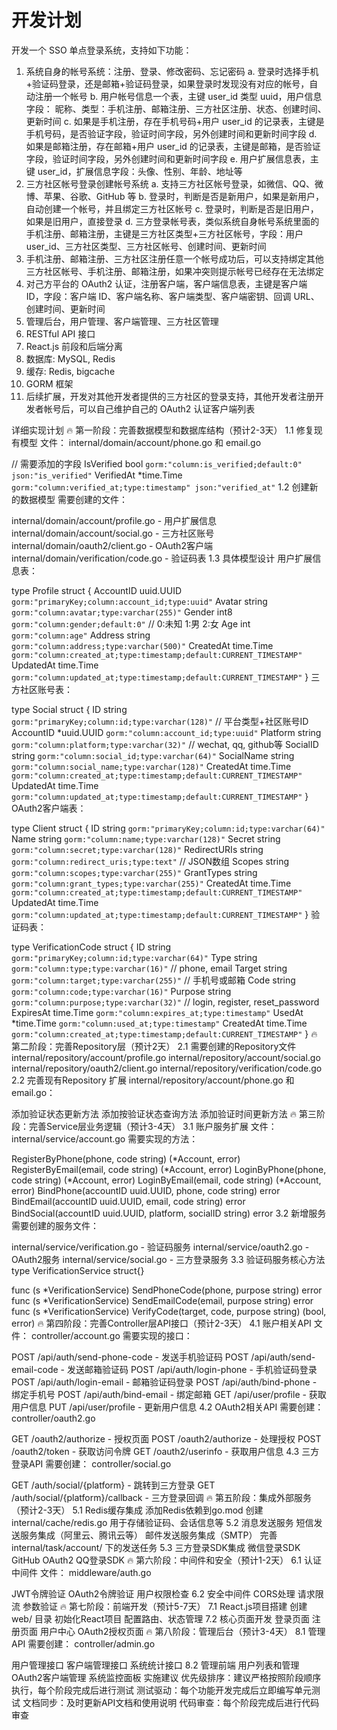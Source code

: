 # 开发计划

开发一个 SSO 单点登录系统，支持如下功能：

1. 系统自身的帐号系统：注册、登录、修改密码、忘记密码
   a. 登录时选择手机+验证码登录，还是邮箱+验证码登录，如果登录时发现没有对应的帐号，自动注册一个帐号
   b. 用户帐号信息一个表，主键 user_id 类型 uuid，用户信息字段： 昵称、类型：手机注册、邮箱注册、三方社区注册、状态、创建时间、更新时间
   c. 如果是手机注册，存在手机号码+用户 user_id 的记录表，主键是手机号码，是否验证字段，验证时间字段，另外创建时间和更新时间字段
   d. 如果是邮箱注册，存在邮箱+用户 user_id 的记录表，主键是邮箱，是否验证字段，验证时间字段，另外创建时间和更新时间字段
   e. 用户扩展信息表，主键 user_id，扩展信息字段：头像、性别、年龄、地址等
2. 三方社区帐号登录创建帐号系统
   a. 支持三方社区帐号登录，如微信、QQ、微博、苹果、谷歌、GitHub 等
   b. 登录时，判断是否是新用户，如果是新用户，自动创建一个帐号，并且绑定三方社区帐号
   c. 登录时，判断是否是旧用户，如果是旧用户，直接登录
   d. 三方登录帐号表，类似系统自身帐号系统里面的手机注册、邮箱注册，主键是三方社区类型+三方社区帐号，字段：用户 user_id、三方社区类型、三方社区帐号、创建时间、更新时间
3. 手机注册、邮箱注册、三方社区注册任意一个帐号成功后，可以支持绑定其他三方社区帐号、手机注册、邮箱注册，如果冲突则提示帐号已经存在无法绑定
4. 对己方平台的 OAuth2 认证，注册客户端，客户端信息表，主键是客户端 ID，字段：客户端 ID、客户端名称、客户端类型、客户端密钥、回调 URL、创建时间、更新时间
5. 管理后台，用户管理、客户端管理、三方社区管理
6. RESTful API 接口
7. React.js 前段和后端分离
8. 数据库: MySQL, Redis
9. 缓存: Redis, bigcache
10. GORM 框架
11. 后续扩展，开发对其他开发者提供的三方社区的登录支持，其他开发者注册开发者帐号后，可以自己维护自己的 OAuth2 认证客户端列表


详细实现计划
🔥 第一阶段：完善数据模型和数据库结构（预计2-3天）
1.1 修复现有模型
文件： internal/domain/account/phone.go 和 email.go

// 需要添加的字段
IsVerified  bool       `gorm:"column:is_verified;default:0" json:"is_verified"`
VerifiedAt  *time.Time `gorm:"column:verified_at;type:timestamp" json:"verified_at"`
1.2 创建新的数据模型
需要创建的文件：

internal/domain/account/profile.go - 用户扩展信息
internal/domain/account/social.go - 三方社区账号
internal/domain/oauth2/client.go - OAuth2客户端
internal/domain/verification/code.go - 验证码表
1.3 具体模型设计
用户扩展信息表：

type Profile struct {
    AccountID uuid.UUID `gorm:"primaryKey;column:account_id;type:uuid"`
    Avatar    string    `gorm:"column:avatar;type:varchar(255)"`
    Gender    int8      `gorm:"column:gender;default:0"` // 0:未知 1:男 2:女
    Age       int       `gorm:"column:age"`
    Address   string    `gorm:"column:address;type:varchar(500)"`
    CreatedAt time.Time `gorm:"column:created_at;type:timestamp;default:CURRENT_TIMESTAMP"`
    UpdatedAt time.Time `gorm:"column:updated_at;type:timestamp;default:CURRENT_TIMESTAMP"`
}
三方社区账号表：

type Social struct {
    ID         string     `gorm:"primaryKey;column:id;type:varchar(128)"` // 平台类型+社区账号ID
    AccountID  *uuid.UUID `gorm:"column:account_id;type:uuid"`
    Platform   string     `gorm:"column:platform;type:varchar(32)"` // wechat, qq, github等
    SocialID   string     `gorm:"column:social_id;type:varchar(64)"`
    SocialName string     `gorm:"column:social_name;type:varchar(128)"`
    CreatedAt  time.Time  `gorm:"column:created_at;type:timestamp;default:CURRENT_TIMESTAMP"`
    UpdatedAt  time.Time  `gorm:"column:updated_at;type:timestamp;default:CURRENT_TIMESTAMP"`
}
OAuth2客户端表：

type Client struct {
    ID           string    `gorm:"primaryKey;column:id;type:varchar(64)"`
    Name         string    `gorm:"column:name;type:varchar(128)"`
    Secret       string    `gorm:"column:secret;type:varchar(128)"`
    RedirectURIs string    `gorm:"column:redirect_uris;type:text"` // JSON数组
    Scopes       string    `gorm:"column:scopes;type:varchar(255)"`
    GrantTypes   string    `gorm:"column:grant_types;type:varchar(255)"`
    CreatedAt    time.Time `gorm:"column:created_at;type:timestamp;default:CURRENT_TIMESTAMP"`
    UpdatedAt    time.Time `gorm:"column:updated_at;type:timestamp;default:CURRENT_TIMESTAMP"`
}
验证码表：

type VerificationCode struct {
    ID        string    `gorm:"primaryKey;column:id;type:varchar(64)"`
    Type      string    `gorm:"column:type;type:varchar(16)"` // phone, email
    Target    string    `gorm:"column:target;type:varchar(255)"` // 手机号或邮箱
    Code      string    `gorm:"column:code;type:varchar(16)"`
    Purpose   string    `gorm:"column:purpose;type:varchar(32)"` // login, register, reset_password
    ExpiresAt time.Time `gorm:"column:expires_at;type:timestamp"`
    UsedAt    *time.Time `gorm:"column:used_at;type:timestamp"`
    CreatedAt time.Time `gorm:"column:created_at;type:timestamp;default:CURRENT_TIMESTAMP"`
}
🔥 第二阶段：完善Repository层（预计2天）
2.1 需要创建的Repository文件
internal/repository/account/profile.go
internal/repository/account/social.go
internal/repository/oauth2/client.go
internal/repository/verification/code.go
2.2 完善现有Repository
扩展 internal/repository/account/phone.go 和 email.go：

添加验证状态更新方法
添加按验证状态查询方法
添加验证时间更新方法
🔥 第三阶段：完善Service层业务逻辑（预计3-4天）
3.1 账户服务扩展
文件： internal/service/account.go
需要实现的方法：

RegisterByPhone(phone, code string) (*Account, error)
RegisterByEmail(email, code string) (*Account, error)
LoginByPhone(phone, code string) (*Account, error)
LoginByEmail(email, code string) (*Account, error)
BindPhone(accountID uuid.UUID, phone, code string) error
BindEmail(accountID uuid.UUID, email, code string) error
BindSocial(accountID uuid.UUID, platform, socialID string) error
3.2 新增服务
需要创建的服务文件：

internal/service/verification.go - 验证码服务
internal/service/oauth2.go - OAuth2服务
internal/service/social.go - 三方登录服务
3.3 验证码服务核心方法
type VerificationService struct{}

func (s *VerificationService) SendPhoneCode(phone, purpose string) error
func (s *VerificationService) SendEmailCode(email, purpose string) error
func (s *VerificationService) VerifyCode(target, code, purpose string) (bool, error)
🔥 第四阶段：完善Controller层API接口（预计2-3天）
4.1 账户相关API
文件： controller/account.go
需要实现的接口：

POST /api/auth/send-phone-code - 发送手机验证码
POST /api/auth/send-email-code - 发送邮箱验证码
POST /api/auth/login-phone - 手机验证码登录
POST /api/auth/login-email - 邮箱验证码登录
POST /api/auth/bind-phone - 绑定手机号
POST /api/auth/bind-email - 绑定邮箱
GET /api/user/profile - 获取用户信息
PUT /api/user/profile - 更新用户信息
4.2 OAuth2相关API
需要创建： controller/oauth2.go

GET /oauth2/authorize - 授权页面
POST /oauth2/authorize - 处理授权
POST /oauth2/token - 获取访问令牌
GET /oauth2/userinfo - 获取用户信息
4.3 三方登录API
需要创建： controller/social.go

GET /auth/social/{platform} - 跳转到三方登录
GET /auth/social/{platform}/callback - 三方登录回调
🔥 第五阶段：集成外部服务（预计2-3天）
5.1 Redis缓存集成
添加Redis依赖到go.mod
创建 internal/cache/redis.go
用于存储验证码、会话信息等
5.2 消息发送服务
短信发送服务集成（阿里云、腾讯云等）
邮件发送服务集成（SMTP）
完善 internal/task/account/ 下的发送任务
5.3 三方登录SDK集成
微信登录SDK
GitHub OAuth2
QQ登录SDK
🔥 第六阶段：中间件和安全（预计1-2天）
6.1 认证中间件
文件： middleware/auth.go

JWT令牌验证
OAuth2令牌验证
用户权限检查
6.2 安全中间件
CORS处理
请求限流
参数验证
🔥 第七阶段：前端开发（预计5-7天）
7.1 React.js项目搭建
创建 web/ 目录
初始化React项目
配置路由、状态管理
7.2 核心页面开发
登录页面
注册页面
用户中心
OAuth2授权页面
🔥 第八阶段：管理后台（预计3-4天）
8.1 管理API
需要创建： controller/admin.go

用户管理接口
客户端管理接口
系统统计接口
8.2 管理前端
用户列表和管理
OAuth2客户端管理
系统监控面板
实施建议
优先级排序：建议严格按照阶段顺序执行，每个阶段完成后进行测试
测试驱动：每个功能开发完成后立即编写单元测试
文档同步：及时更新API文档和使用说明
代码审查：每个阶段完成后进行代码审查